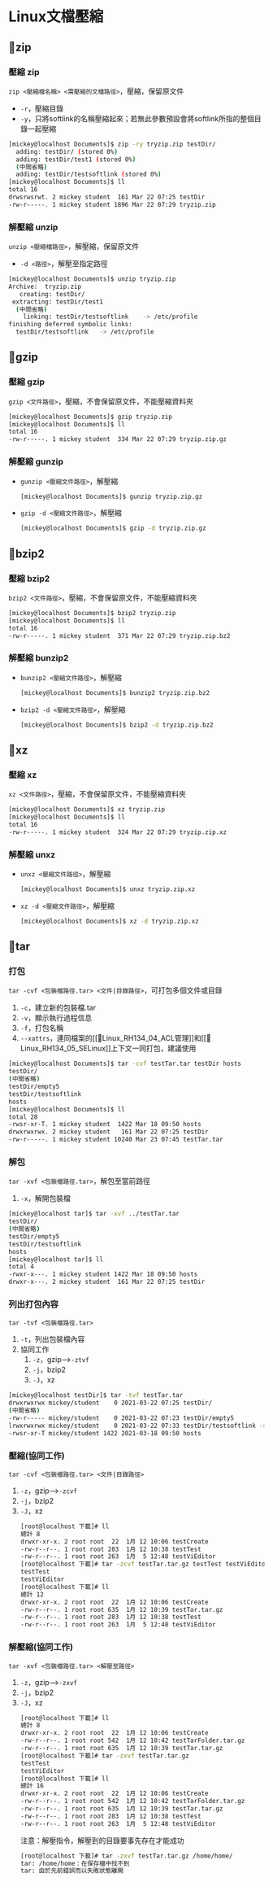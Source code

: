 # Linux文檔壓縮
## 🐧zip
### 壓縮 zip
`zip <壓縮檔名稱> <需壓縮的文檔路徑>`，壓縮，保留原文件
- `-r`，壓縮目錄
- `-y`，只將softlink的名稱壓縮起來；若無此參數預設會將softlink所指的整個目錄一起壓縮
```bash
[mickey@localhost Documents]$ zip -ry tryzip.zip testDir/
  adding: testDir/ (stored 0%)
  adding: testDir/test1 (stored 0%)
  (中間省略)
  adding: testDir/testsoftlink (stored 0%)
[mickey@localhost Documents]$ ll
total 16
drwsrwsrwt. 2 mickey student  161 Mar 22 07:25 testDir
-rw-r-----. 1 mickey student 1896 Mar 22 07:29 tryzip.zip
```

### 解壓縮 unzip
`unzip <壓縮檔路徑>`，解壓縮，保留原文件
- `-d <路徑>`，解壓至指定路徑
```bash
[mickey@localhost Documents]$ unzip tryzip.zip
Archive:  tryzip.zip
   creating: testDir/
 extracting: testDir/test1
  (中間省略)
    linking: testDir/testsoftlink    -> /etc/profile
finishing deferred symbolic links:
  testDir/testsoftlink   -> /etc/profile

```

## 🐧gzip
### 壓縮 gzip
`gzip <文件路徑>`，壓縮，不會保留原文件，不能壓縮資料夾
```bash
[mickey@localhost Documents]$ gzip tryzip.zip
[mickey@localhost Documents]$ ll
total 16
-rw-r-----. 1 mickey student  334 Mar 22 07:29 tryzip.zip.gz
```

### 解壓縮 gunzip
- `gunzip <壓縮文件路徑>`，解壓縮
	```bash
	[mickey@localhost Documents]$ gunzip tryzip.zip.gz
	```
- `gzip -d <壓縮文件路徑>`，解壓縮
	```bash
	[mickey@localhost Documents]$ gzip -d tryzip.zip.gz
	```

## 🐧bzip2
### 壓縮 bzip2
`bzip2 <文件路徑>`，壓縮，不會保留原文件，不能壓縮資料夾
```bash
[mickey@localhost Documents]$ bzip2 tryzip.zip
[mickey@localhost Documents]$ ll
total 16
-rw-r-----. 1 mickey student  371 Mar 22 07:29 tryzip.zip.bz2
```

### 解壓縮 bunzip2
- `bunzip2 <壓縮文件路徑>`，解壓縮
	```bash
	[mickey@localhost Documents]$ bunzip2 tryzip.zip.bz2
	```
- `bzip2 -d <壓縮文件路徑>`，解壓縮
	```bash
	[mickey@localhost Documents]$ bzip2 -d tryzip.zip.bz2
	```

## 🐧xz
### 壓縮 xz
`xz <文件路徑>`，壓縮，不會保留原文件，不能壓縮資料夾
```bash
[mickey@localhost Documents]$ xz tryzip.zip
[mickey@localhost Documents]$ ll
total 16
-rw-r-----. 1 mickey student  324 Mar 22 07:29 tryzip.zip.xz
```

### 解壓縮 unxz
- `unxz <壓縮文件路徑>`，解壓縮
	```bash
	[mickey@localhost Documents]$ unxz tryzip.zip.xz
	```
- `xz -d <壓縮文件路徑>`，解壓縮
	```bash
	[mickey@localhost Documents]$ xz -d tryzip.zip.xz
	```

## 🐧tar
### 打包
`tar -cvf <包裝檔路徑.tar> <文件|目錄路徑>`，可打包多個文件或目錄
1. `-c`，建立新的包裝檔.tar
2. `-v`，顯示執行過程信息
3. `-f`，打包名稱
4. `--xattrs`，連同檔案的[[🐧Linux_RH134_04_ACL管理]]和[[🐧Linux_RH134_05_SELinux]]上下文一同打包，建議使用
```bash
[mickey@localhost Documents]$ tar -cvf testTar.tar testDir hosts
testDir/
(中間省略)
testDir/empty5
testDir/testsoftlink
hosts
[mickey@localhost Documents]$ ll
total 28
-rwsr-xr-T. 1 mickey student  1422 Mar 18 09:50 hosts
drwxrwxrwx. 2 mickey student   161 Mar 22 07:25 testDir
-rw-r-----. 1 mickey student 10240 Mar 23 07:45 testTar.tar
```

### 解包
`tar -xvf <包裝檔路徑.tar>`，解包至當前路徑
1. `-x`，解開包裝檔
```bash
[mickey@localhost tar]$ tar -xvf ../testTar.tar
testDir/
(中間省略)
testDir/empty5
testDir/testsoftlink
hosts
[mickey@localhost tar]$ ll
total 4
-rwxr-x---. 1 mickey student 1422 Mar 18 09:50 hosts
drwxr-x---. 2 mickey student  161 Mar 22 07:25 testDir
```

### 列出打包內容
`tar -tvf <包裝檔路徑.tar>`
1. `-t`，列出包裝檔內容
2. 協同工作
	1. `-z`，gzip-->`-ztvf`
	2. `-j`，bzip2
	3. `-J`，xz
```bash
[mickey@localhost testDir]$ tar -tvf testTar.tar
drwxrwxrwx mickey/student    0 2021-03-22 07:25 testDir/
(中間省略)
-rw-r----- mickey/student    0 2021-03-22 07:23 testDir/empty5
lrwxrwxrwx mickey/student    0 2021-03-22 07:33 testDir/testsoftlink -> /etc/profile
-rwsr-xr-T mickey/student 1422 2021-03-18 09:50 hosts
```

### 壓縮(協同工作)
`tar -cvf <包裝檔路徑.tar> <文件|目錄路徑>`
1. `-z`，gzip-->`-zcvf`
2. `-j`，bzip2
3. `-J`，xz
	```bash
	[root@localhost 下載]# ll
	總計 8
	drwxr-xr-x. 2 root root  22  1月 12 10:06 testCreate
	-rw-r--r--. 1 root root 283  1月 12 10:38 testTest
	-rw-r--r--. 1 root root 263  1月  5 12:48 testViEditor
	[root@localhost 下載]# tar -zcvf testTar.tar.gz testTest testViEditor
	testTest
	testViEditor
	[root@localhost 下載]# ll
	總計 12
	drwxr-xr-x. 2 root root  22  1月 12 10:06 testCreate
	-rw-r--r--. 1 root root 635  1月 12 10:39 testTar.tar.gz
	-rw-r--r--. 1 root root 283  1月 12 10:38 testTest
	-rw-r--r--. 1 root root 263  1月  5 12:48 testViEditor
	```

### 解壓縮(協同工作)
`tar -xvf <包裝檔路徑.tar> <解壓至路徑>`
1. `-z`，gzip-->`-zxvf`
2. `-j`，bzip2
3. `-J`，xz
	```bash
	[root@localhost 下載]# ll
	總計 8
	drwxr-xr-x. 2 root root  22  1月 12 10:06 testCreate
	-rw-r--r--. 1 root root 542  1月 12 10:42 testTarFolder.tar.gz
	-rw-r--r--. 1 root root 635  1月 12 10:39 testTar.tar.gz
	[root@localhost 下載]# tar -zxvf testTar.tar.gz
	testTest
	testViEditor
	[root@localhost 下載]# ll
	總計 16
	drwxr-xr-x. 2 root root  22  1月 12 10:06 testCreate
	-rw-r--r--. 1 root root 542  1月 12 10:42 testTarFolder.tar.gz
	-rw-r--r--. 1 root root 635  1月 12 10:39 testTar.tar.gz
	-rw-r--r--. 1 root root 283  1月 12 10:38 testTest
	-rw-r--r--. 1 root root 263  1月  5 12:48 testViEditor
	```
	注意：解壓指令，解壓到的目錄要事先存在才能成功
	```bash
	[root@localhost 下載]# tar -zxvf testTar.tar.gz /home/home/
	tar: /home/home：在保存檔中找不到
	tar: 由於先前錯誤而以失敗狀態離開
	```







